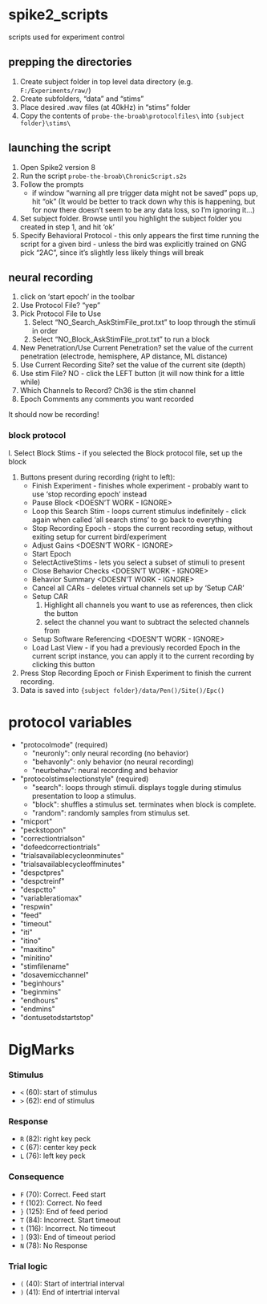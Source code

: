 spike2_scripts
==============

scripts used for experiment control


## prepping the directories
1.	Create subject folder in top level data directory (e.g. `F:/Experiments/raw/`)
1.	Create subfolders, “data” and “stims”
1.	Place desired .wav files (at 40kHz) in “stims” folder
1.	Copy the contents of `probe-the-broab\protocolfiles\` into `{subject folder}\stims\`

## launching the script
1.	Open Spike2 version 8 
1.	Run the script `probe-the-broab\ChronicScript.s2s`
1.	Follow the prompts
	-  if window “warning all pre trigger data might not be saved” pops up, hit “ok” (It would be better to track down why this is happening, but for now there doesn’t seem to be any data loss, so I’m ignoring it…)
1.	Set subject folder. Browse until you highlight the subject folder you created in step 1, and hit ‘ok’
1.	Specify Behavioral Protocol - this only appears the first time running the script for a given bird - unless the bird was explicitly trained on GNG pick “2AC”, since it’s slightly less likely things will break

## neural recording
1.	click on ‘start epoch’ in the toolbar
1.	Use Protocol File? “yep”
1.	Pick Protocol File to Use 
	1.	Select “NO_Search_AskStimFile_prot.txt” to loop through the stimuli in order
	1.	Select “NO_Block_AskStimFile_prot.txt” to run a block
1.	New Penetration/Use Current Penetration? set the value of the current penetration (electrode, hemisphere, AP distance, ML distance)
1.	Use Current Recording Site? set the value of the current site (depth)
1.	Use stim File?  NO - click the LEFT button (it will now think for a little while)
1.	Which Channels to Record? Ch36 is the stim channel
1.	Epoch Comments any comments you want recorded

It should now be recording!

### block protocol
l.	Select Block Stims - if you selected the Block protocol file, set up the block
1.	Buttons present during recording (right to left):
	-	Finish Experiment - finishes whole experiment - probably want to use ‘stop recording epoch’ instead
	-	Pause Block <DOESN’T WORK - IGNORE>
	-	Loop this Search Stim - loops current stimulus indefinitely - click again when called ‘all search stims’ to go back to everything
	-	Stop Recording Epoch - stops the current recording setup, without exiting setup for current bird/experiment
	-	Adjust Gains <DOESN’T WORK - IGNORE>
	-	Start Epoch
	-	SelectActiveStims - lets you select a subset of stimuli to present
	-	Close Behavior Checks  <DOESN’T WORK - IGNORE>
	-	Behavior Summary  <DOESN’T WORK - IGNORE>
	-	Cancel all CARs - deletes virtual channels set up by ‘Setup CAR’
	-	Setup CAR
		1.	Highlight all channels you want to use as references, then click the button
		2.	select the channel you want to subtract the selected channels from
	-	Setup Software Referencing <DOESN’T WORK - IGNORE>
	-	Load Last View - if you had a previously recorded Epoch in the current script instance, you can apply it to the current recording by clicking this button
1.	Press Stop Recording Epoch or Finish Experiment to finish the current recording.
1.	Data is saved into `{subject folder}/data/Pen()/Site()/Epc()`


# protocol variables

* "protocolmode" (required)
	* "neuronly": only neural recording (no behavior)
	* "behavonly": only behavior (no neural recording)
	* "neurbehav": neural recording and behavior
* "protocolstimselectionstyle" (required)
	* "search": loops through stimuli. displays toggle during stimulus presentation to loop a stimulus.
	* "block": shuffles a stimulus set. terminates when block is complete.
	* "random": randomly samples from stimulus set.
* "micport"
* "peckstopon"
* "correctiontrialson"
* "dofeedcorrectiontrials"
* "trialsavailablecycleonminutes"
* "trialsavailablecycleoffminutes"
* "despctpres"
* "despctreinf"
* "despctto"
* "variableratiomax"
* "respwin"
* "feed"
* "timeout"
* "iti"
* "itino"
* "maxitino"
* "minitino"
* "stimfilename"
* "dosavemicchannel"
* "beginhours"
* "beginmins"
* "endhours"
* "endmins"
* "dontusetodstartstop"

# DigMarks

### Stimulus
* `<` (60): start of stimulus
* `>` (62): end of stimulus

### Response
* `R` (82): right key peck
* `C` (67): center key peck
* `L` (76): left key peck

### Consequence
* `F` (70): Correct. Feed start
* `f` (102): Correct. No feed
* `}` (125): End of feed period
* `T` (84): Incorrect. Start timeout
* `t` (116): Incorrect. No timeout
* `]` (93): End of timeout period
* `N` (78): No Response

### Trial logic
* `(` (40): Start of intertrial interval
* `)` (41): End of intertrial interval


